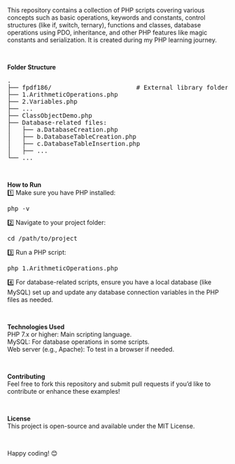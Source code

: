 This repository contains a collection of PHP scripts covering various concepts such as basic operations, keywords and constants, control structures (like if, switch, ternary), functions and classes, database operations using PDO, inheritance, and other PHP features like magic constants and serialization. It is created during my PHP learning journey.

<br>

<b>Folder Structure</b><br>
<pre>
.
├── fpdf186/                       # External library folder
├── 1.ArithmeticOperations.php
├── 2.Variables.php
├── ...
├── ClassObjectDemo.php
├── Database-related files:
│   ├── a.DatabaseCreation.php
│   ├── b.DatabaseTableCreation.php
│   ├── c.DatabaseTableInsertion.php
│   ├── ...
└── ...
</pre>

<br>

<b>How to Run</b><br>
1️⃣ Make sure you have PHP installed:<br>
<pre>
php -v
</pre>

2️⃣ Navigate to your project folder:<br>
<pre>
cd /path/to/project
</pre>

3️⃣ Run a PHP script:<br>
<pre>
php 1.ArithmeticOperations.php
</pre>

4️⃣ For database-related scripts, ensure you have a local database (like MySQL) set up and update any database connection variables in the PHP files as needed.<br>

<br>

<b>Technologies Used</b><br>
PHP 7.x or higher: Main scripting language.<br>
MySQL: For database operations in some scripts.<br>
Web server (e.g., Apache): To test in a browser if needed.<br>

<br>

<b>Contributing</b><br>
Feel free to fork this repository and submit pull requests if you’d like to contribute or enhance these examples!<br>

<br>

<b>License</b><br>
This project is open-source and available under the MIT License.<br>

<br>

Happy coding! 😊
